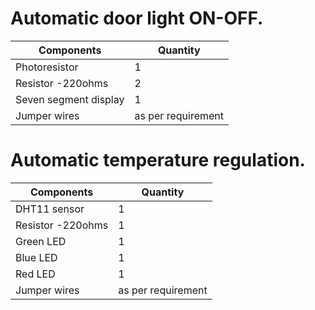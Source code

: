 # Automatic door light ON-OFF.
| Components | Quantity  |    
| ------------- | ----------- |
| Photoresistor | 1 |
| Resistor -220ohms | 2 |
| Seven segment display | 1 |
| Jumper wires | as per requirement |

# Automatic temperature regulation.
| Components | Quantity  |    
| ------------- | ----------- |
| DHT11 sensor | 1 |
| Resistor -220ohms | 1 |
| Green LED| 1 |
| Blue LED| 1 |
| Red LED| 1 |
| Jumper wires | as per requirement |
